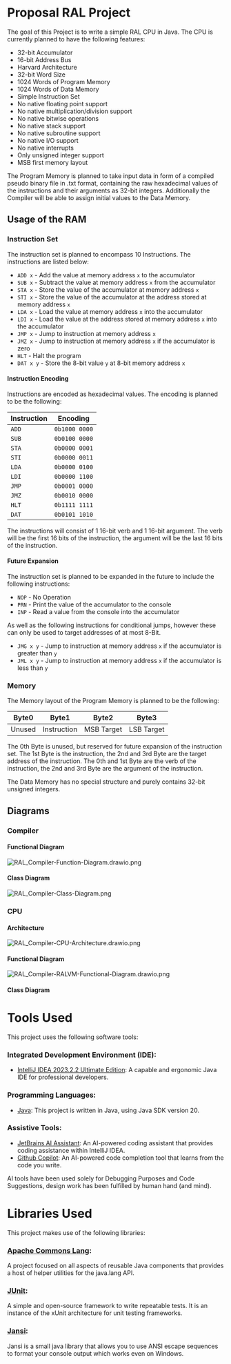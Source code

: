 # Proposal RAL Project

The goal of this Project is to write a simple RAL CPU in Java. The CPU is currently planned to have the following features:

- 32-bit Accumulator
- 16-bit Address Bus
- Harvard Architecture
- 32-bit Word Size
- 1024 Words of Program Memory
- 1024 Words of Data Memory
- Simple Instruction Set
- No native floating point support
- No native multiplication/division support
- No native bitwise operations
- No native stack support
- No native subroutine support
- No native I/O support
- No native interrupts
- Only unsigned integer support
- MSB first memory layout

The Program Memory is planned to take input data in form of a compiled pseudo binary file
in .txt format, containing the raw hexadecimal values of the instructions and their arguments as
32-bit integers.
Additionally the Compiler will be able to assign initial values to the Data Memory.

## Usage of the RAM

### Instruction Set

The instruction set is planned to encompass 10 Instructions. The instructions are listed below:
- `ADD x` - Add the value at memory address `x` to the accumulator
- `SUB x` - Subtract the value at memory address `x` from the accumulator
- `STA x` - Store the value of the accumulator at memory address `x`
- `STI x` - Store the value of the accumulator at the address stored at memory address `x`
- `LDA x` - Load the value at memory address `x` into the accumulator
- `LDI x` - Load the value at the address stored at memory address `x` into the accumulator
- `JMP x` - Jump to instruction at memory address `x`
- `JMZ x` - Jump to instruction at memory address `x` if the accumulator is zero
- `HLT`   - Halt the program
- `DAT x y` - Store the 8-bit value `y` at 8-bit memory address `x`

#### Instruction Encoding

Instructions are encoded as hexadecimal values. The encoding is planned to be the following:

| Instruction | Encoding      |
|-------------|---------------|
| `ADD`       | `0b1000 0000` |
| `SUB`       | `0b0100 0000` |
| `STA`       | `0b0000 0001` |
| `STI`       | `0b0000 0011` |
| `LDA`       | `0b0000 0100` |
| `LDI`       | `0b0000 1100` |
| `JMP`       | `0b0001 0000` |
| `JMZ`       | `0b0010 0000` |
| `HLT`       | `0b1111 1111` |
| `DAT`       | `0b0101 1010` |

The instructions will consist of 1 16-bit verb and 1 16-bit argument. The verb will be the first 16 bits of the instruction, the argument will be the last 16 bits of the instruction.

#### Future Expansion

The instruction set is planned to be expanded in the future to include the following instructions:
- `NOP` - No Operation
- `PRN` - Print the value of the accumulator to the console
- `INP` - Read a value from the console into the accumulator

As well as the following instructions for conditional jumps, however these can only be used to target addresses of at most 8-Bit.
- `JMG x y` - Jump to instruction at memory address `x` if the accumulator is greater than `y`
- `JML x y` - Jump to instruction at memory address `x` if the accumulator is less than `y`

### Memory

The Memory layout of the Program Memory is planned to be the following:

|  Byte0 | Byte1       | Byte2      | Byte3      |
|:------:|-------------|------------|------------|
| Unused | Instruction | MSB Target | LSB Target |

The 0th Byte is unused, but reserved for future expansion of the instruction set. The 1st Byte is the instruction, the 2nd and 3rd Byte are the target address of the instruction.
The 0th and 1st Byte are the verb of the instruction, the 2nd and 3rd Byte are the argument of the instruction.

The Data Memory has no special structure and purely contains 32-bit unsigned integers.

## Diagrams

### Compiler

#### Functional Diagram

![RAL_Compiler-Function-Diagram.drawio.png](mdRessources/img/RAL_Compiler-Function-Diagram.drawio.png)

#### Class Diagram

![RAL_Compiler-Class-Diagram.png](mdRessources/img/RALCompilerClassDiagram.png)

### CPU

#### Architecture

![RAL_Compiler-CPU-Architecture.drawio.png](mdRessources/img/RAL_Compiler-CPU-Architecture.drawio.png)

#### Functional Diagram

![RAL_Compiler-RALVM-Functional-Diagram.drawio.png](mdRessources/img/RAL_Compiler-RALVM-Functional-Diagram.drawio.png)

#### Class Diagram


# Tools Used

This project uses the following software tools:

### Integrated Development Environment (IDE):

- [IntelliJ IDEA 2023.2.2 Ultimate Edition](https://www.jetbrains.com/idea/download/): A capable and ergonomic Java IDE for professional developers.

### Programming Languages:

- [Java](https://www.oracle.com/java/technologies/javase-jdk20-downloads.html): This project is written in Java, using Java SDK version 20.

### Assistive Tools:

- [JetBrains AI Assistant](https://www.jetbrains.com/lp/ai-assistant/): An AI-powered coding assistant that provides coding assistance within IntelliJ IDEA.
- [Github Copilot](https://copilot.github.com/): An AI-powered code completion tool that learns from the code you write.

AI tools have been used solely for Debugging Purposes and Code Suggestions, design work has been fulfilled by human hand (and mind). 

# Libraries Used

This project makes use of the following libraries:

### [Apache Commons Lang](https://commons.apache.org/proper/commons-lang/):
A project focused on all aspects of reusable Java components that provides a host of helper utilities for the java.lang API.

### [JUnit](https://junit.org/junit5/):
A simple and open-source framework to write repeatable tests. It is an instance of the xUnit architecture for unit testing frameworks.

### [Jansi](https://jansi.fusesource.org/):
Jansi is a small java library that allows you to use ANSI escape sequences to format your console output which works even on Windows.